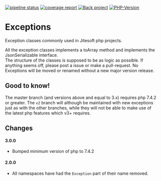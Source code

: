 [![pipeline status](https://gitlab.com/jitesoft/open-source/php/exceptions/badges/master/pipeline.svg)](https://gitlab.com/jitesoft/open-source/php/exceptions/commits/master)
[![coverage report](https://gitlab.com/jitesoft/open-source/php/exceptions/badges/master/coverage.svg)](https://gitlab.com/jitesoft/open-source/php/exceptions/commits/master)
[![Back project](https://img.shields.io/badge/Open%20Collective-Tip%20the%20devs!-blue.svg)](https://opencollective.com/jitesoft-open-source)
[![PHP-Version](https://img.shields.io/packagist/php-v/jitesoft/exceptions.svg)](https://packagist.org/packages/jitesoft/exceptions)

# Exceptions

Exception classes commonly used in Jitesoft php projects.  

All the exception classes implements a toArray method and implements the JsonSerializable interface.  
The structure of the classes is supposed to be as logic as possible. If anything seems off, please post a issue or make a pull-request.
No Exceptions will be moved or renamed without a new major version release.  

## Good to know!

The master branch (and versions above and equal to 3.x) requires php 7.4.2 or greater. The `v2` branch will although be 
maintained with new exceptions just as with the other branches, while they will not be able to make use of the latest
php features which v3+ requires.

## Changes

#### 3.0.0

* Bumped minimum version of php to 7.4.2

#### 2.0.0

* All namespaces have had the `Exception` part of their name removed.
